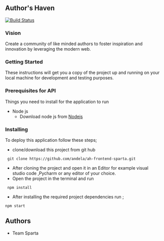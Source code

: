   ## Author's Haven
  [![Build Status](https://travis-ci.com/andela/ah-frontend-sparta.svg?branch=develop)](https://travis-ci.com/andela/ah-frontend-sparta)
  ### Vision
  Create a community of like minded authors to foster inspiration and innovation by leveraging the modern web.




### Getting Started
These instructions will get you a copy of the project up and running on your local machine for development and testing purposes.

### Prerequisites for API

Things you need to install for the application to run

* Node js
  - Download node js from [Nodejs](https://nodejs.org/en/)
  
### Installing

To deploy this application follow these steps;
* clone/download this project from git hub
```
 git clone https://github.com/andela/ah-frontend-sparta.git

```
* After cloning the project and open it in an Editor for example visual studio code ,Pycharm or any editor of your choice.
* Open the project in the terminal and run
```
 npm install

``` 
*  After installing the required project dependencies run ;
```
npm start

```

## Authors
- Team Sparta



